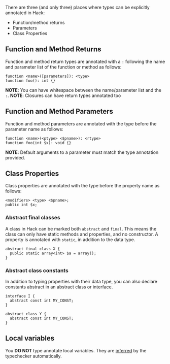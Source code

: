 There are three (and only three) places where types can be explicitly annotated in Hack:

- Function/method returns
- Parameters
- Class Properties

## Function and Method Returns

Function and method return types are annotated with a `:` following the name and parameter list of the function or method as follows:

```
function <name>([parameters]): <type>
function foo(): int {}
```

**NOTE**: You can have whitespace between the name/parameter list and the `:`.
**NOTE**: Closures can have return types annotated too

## Function and Method Parameters

Function and method parameters are annotated with the type before the parameter name as follows:

```
function <name>(<ptype> <$pname>): <rtype>
function foo(int $x): void {}
```

**NOTE**: Default arguments to a parameter must match the type annotation provided.

## Class Properties

Class properties are annotated with the type before the property name as follows:

```
<modifiers> <type> <$pname>;
public int $x;
```

### Abstract final classes

A class in Hack can be marked both `abstract` and `final`. This means the class can only have static methods and properties, and no constructor. A property is annotated with `static`, in addition to the data type.

```
abstract final class X {
  public static array<int> $a = array();
}
```

### Abstract class constants

In addition to typing properties with their data type, you can also declare constants abstract in an abstract class or interface.

```
interface I {
  abstract const int MY_CONST;
}

abstract class Y {
  abstract const int MY_CONST;
}
```

## Local variables

You **DO NOT** type annotate local variables. They are [inferred](inference.md) by the typechecker automatically.

